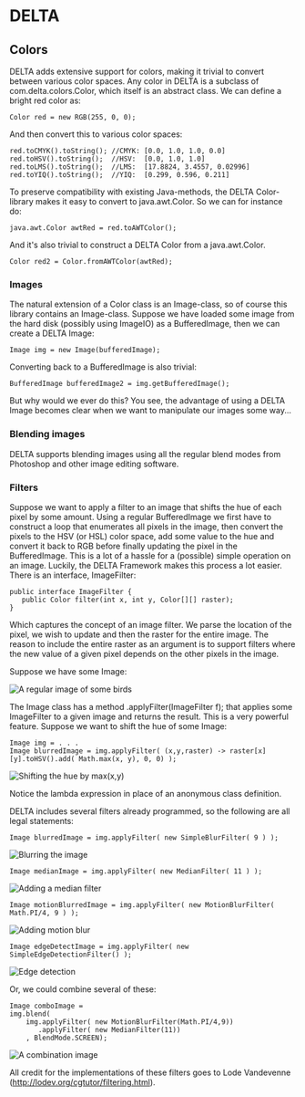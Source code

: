 # DELTA

## Colors
DELTA adds extensive support for colors, making it trivial to convert between various color spaces. 
Any color in DELTA is a subclass of com.delta.colors.Color, which itself is an abstract class. We can define a bright red color as:

    Color red = new RGB(255, 0, 0);

And then convert this to various color spaces:

    red.toCMYK().toString(); //CMYK: [0.0, 1.0, 1.0, 0.0]
    red.toHSV().toString();  //HSV:  [0.0, 1.0, 1.0]
    red.toLMS().toString();  //LMS:  [17.8824, 3.4557, 0.02996]
    red.toYIQ().toString();  //YIQ:  [0.299, 0.596, 0.211]

To preserve compatibility with existing Java-methods, the DELTA Color-library makes it easy to convert to java.awt.Color.
So we can for instance do:

    java.awt.Color awtRed = red.toAWTColor();

And it's also trivial to construct a DELTA Color from a java.awt.Color.

    Color red2 = Color.fromAWTColor(awtRed);

### Images
The natural extension of a Color class is an Image-class, so of course this library contains an Image-class. 
Suppose we have loaded some image from the hard disk (possibly using ImageIO) as a BufferedImage, then we can create a DELTA Image:

    Image img = new Image(bufferedImage);

Converting back to a BufferedImage is also trivial:

    BufferedImage bufferedImage2 = img.getBufferedImage();

But why would we ever do this? You see, the advantage of using a DELTA Image becomes clear when we want to manipulate our images some way...

### Blending images

DELTA supports blending images using all the regular blend modes from Photoshop and other image editing software.

### Filters
Suppose we want to apply a filter to
an image that shifts the hue of each pixel by some amount. Using a regular BufferedImage we first have to construct a loop that enumerates
all pixels in the image, then convert the pixels to the HSV (or HSL) color space, add some value to the hue and convert it back to RGB before
finally updating the pixel in the BufferedImage.
This is a lot of a hassle for a (possible) simple operation on an image. Luckily, the DELTA Framework makes this process a lot easier.
There is an interface, ImageFilter:

    public interface ImageFilter {
       public Color filter(int x, int y, Color[][] raster);
    }

Which captures the concept of an image filter. We parse the location of the pixel, we wish to update and then the raster for the entire image. 
The reason to include the entire raster as an argument is to support filters where the new value of a given pixel depends on the other pixels in the image.

Suppose we have some Image:

![A regular image of some birds](https://dl.dropboxusercontent.com/u/19633784/birds/bird.jpg)

The Image class has a method .applyFilter(ImageFilter f); that applies some ImageFilter to a given image and returns the result.
This is a very powerful feature. Suppose we want to shift the hue of some Image:

    Image img = . . .
    Image blurredImage = img.applyFilter( (x,y,raster) -> raster[x][y].toHSV().add( Math.max(x, y), 0, 0) );

![Shifting the hue by max(x,y)](https://dl.dropboxusercontent.com/u/19633784/birds/output.png)

Notice the lambda expression in place of an anonymous class definition.

DELTA includes several filters already programmed, so the following are all legal statements:

    Image blurredImage = img.applyFilter( new SimpleBlurFilter( 9 ) );

![Blurring the image](https://dl.dropboxusercontent.com/u/19633784/birds/blur.png)

    Image medianImage = img.applyFilter( new MedianFilter( 11 ) );

![Adding a median filter](https://dl.dropboxusercontent.com/u/19633784/birds/median.png)

    Image motionBlurredImage = img.applyFilter( new MotionBlurFilter( Math.PI/4, 9 ) );

![Adding motion blur](https://dl.dropboxusercontent.com/u/19633784/birds/motionblur.png)

    Image edgeDetectImage = img.applyFilter( new SimpleEdgeDetectionFilter() );

![Edge detection](https://dl.dropboxusercontent.com/u/19633784/birds/edges.png)

Or, we could combine several of these:

    Image comboImage = 
    img.blend(
        img.applyFilter( new MotionBlurFilter(Math.PI/4,9))
           .applyFilter( new MedianFilter(11))
        , BlendMode.SCREEN);

![A combination image](https://dl.dropboxusercontent.com/u/19633784/birds/combo.png)

All credit for the implementations of these filters goes to Lode Vandevenne (http://lodev.org/cgtutor/filtering.html).

